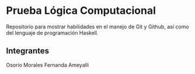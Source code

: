 # Prueba Lógica Computacional
Repositorio para mostrar habilidades en el manejo de Git y Github, así como del lenguaje de programación Haskell.
## Integrantes
Osorio Morales Fernanda Ameyalli 
